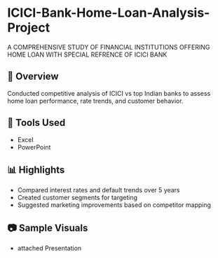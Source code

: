 # ICICI-Bank-Home-Loan-Analysis-Project
A COMPREHENSIVE STUDY OF FINANCIAL INSTITUTIONS OFFERING HOME LOAN WITH SPECIAL REFRENCE OF ICICI BANK

## 🧠 Overview
Conducted competitive analysis of ICICI vs top Indian banks to assess home loan performance, rate trends, and customer behavior.

## 🔧 Tools Used
- Excel
- PowerPoint

## 📊 Highlights
- Compared interest rates and default trends over 5 years
- Created customer segments for targeting
- Suggested marketing improvements based on competitor mapping

## 📷 Sample Visuals
- attached Presentation 
